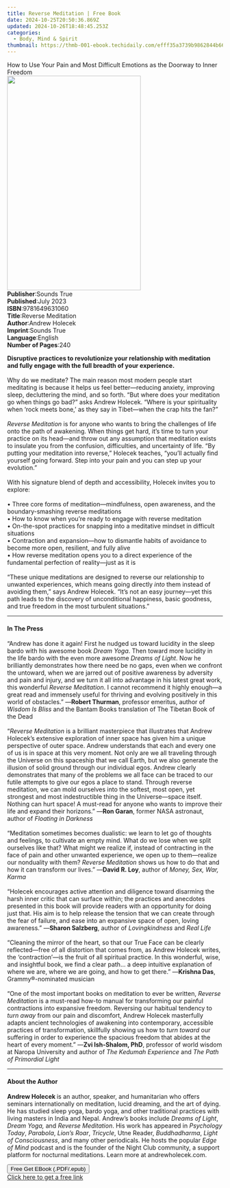 ```yaml
---
title: Reverse Meditation | Free Book
date: 2024-10-25T20:50:36.869Z
updated: 2024-10-26T18:48:45.253Z
categories:
  - Body, Mind & Spirit
thumbnail: https://thmb-001-ebook.techidaily.com/efff35a3739b9862844b6617af031b9cd14c5a8d806f174d1a26a79da1f26c1e.jpg
---
```

<main id="book-container">
  <div class="flex flex-col">
    <div class="book-brief flex-1 py-6 px-4 sm:p-6 md:py-10 md:px-8">
      <!-- brief-->
      <div class="book-brief-main">
        How to Use Your Pain and Most Difficult Emotions as the Doorway to Inner
        Freedom
      </div>
    </div>
    <div
      class="book-meta-info flex-1 grid gap-4 col-start-1 col-end-3 row-start-1 sm:mb-6 sm:grid-cols-4 lg:gap-6 lg:col-start-2 lg:row-end-6 lg:row-span-6 lg:mb-0"
    >
      <div
        class="book-meta-info-left place-content-center mt-4 p-4 text-sm leading-6 col-start-2 col-span-2 dark:text-slate-400"
      >
        <img
          class="w-full h-500 object-cover rounded-lg sm:h-255 sm:col-span-2 lg:col-span-full"
          src="https://img-001-ebook.techidaily.com/76f8ab0e6caa2b844a94dda225385370a052bf70e35c2901c7dab11e976e42f5.jpg"
          alt=""
          width="312"
          height="500"
        />
      </div>
      <div
        class="book-meta-info-right mt-2 col-start-1 row-start-2 col-span-3 self-center"
      >
        <!-- meta data  -->
        <div class="flex flex-col px-4 md:px-8">
          <div class="flex-1">
            <strong>Publisher</strong>:<span class="px-2">Sounds True</span>
          </div>
          <div class="flex-1">
            <strong>Published</strong>:<span class="px-2">July 2023</span>
          </div>
          <div class="flex-1">
            <strong>ISBN</strong>:<span class="px-2">9781649631060</span>
          </div>
          <div class="flex-1">
            <strong>Title</strong>:<span class="px-2">Reverse Meditation</span>
          </div>
          <div class="flex-1">
            <strong>Author</strong>:<span class="px-2">Andrew Holecek</span>
          </div>
          <div class="flex-1">
            <strong>Imprint</strong>:<span class="px-2">Sounds True</span>
          </div>
          <div class="flex-1">
            <strong>Language</strong>:<span class="px-2">English</span>
          </div>
          <div class="flex-1">
            <strong>Number of Pages</strong>:<span class="px-2">240</span>
          </div>
        </div>
      </div>
    </div>
    <div class="book-description flex-1 py-6 px-4 sm:p-6 md:py-10 md:px-8">
      <div class="book-description-main">
        <div accordion-content="" id="description">
          <p>
            <b
              >Disruptive practices to revolutionize your relationship with
              meditation and fully engage with the full breadth of your
              experience.</b
            ><br /><br />Why do we meditate? The main reason most modern people
            start meditating is because it helps us feel better—reducing
            anxiety, improving sleep, decluttering the mind, and so forth. “But
            where does your meditation go when things go bad?” asks Andrew
            Holecek. “Where is your spirituality when ‘rock meets bone,’ as they
            say in Tibet—when the crap hits the fan?”<br /><br /><i
              >Reverse Meditation </i
            >is for anyone who wants to bring the challenges of life onto the
            path of awakening. When things get hard, it’s time to turn your
            practice on its head—and throw out any assumption that meditation
            exists to insulate you from the confusion, difficulties, and
            uncertainty of life. “By putting your meditation into reverse,”
            Holecek teaches, “you’ll actually find yourself going forward. Step
            into your pain and you can step up your evolution.”<br /><br />With
            his signature blend of depth and accessibility, Holecek invites you
            to explore:<br /><br />• Three core forms of meditation—mindfulness,
            open awareness, and the boundary-smashing reverse meditations<br />•
            How to know when you’re ready to engage with reverse meditation<br />•
            On-the-spot practices for snapping into a meditative mindset in
            difficult situations<br />• Contraction and expansion—how to
            dismantle habits of avoidance to become more open, resilient, and
            fully alive<br />• How reverse meditation opens you to a direct
            experience of the fundamental perfection of reality—just as it is<br /><br />“These
            unique meditations are designed to reverse our relationship to
            unwanted experiences, which means going directly <i>into</i> them
            instead of avoiding them,” says Andrew Holecek. “It’s not an easy
            journey—yet this path leads to the discovery of unconditional
            happiness, basic goodness, and true freedom in the most turbulent
            situations.”
          </p>
        </div>
        <div class="accordion-fader"></div>
      </div>
    </div>
    <div class="book-excerpts flex-1 py-6 px-4 sm:p-6 md:py-10 md:px-8">
      <!-- excerpts-->
      <div class="book-excerpts-main">
        <hr />
        <h4 class="placeholder placeholder-heading">
          <span>In The Press</span>
        </h4>
        <p></p>
        <p>
          “Andrew has done it again! First he nudged us toward lucidity in the
          sleep bardo with his awesome book <i>Dream Yoga</i>. Then toward more
          lucidity in the life bardo with the even more awesome
          <i>Dreams of Light</i>. Now he brilliantly demonstrates how there need
          be no gaps, even when we confront the untoward, when we are jarred out
          of positive awareness by adversity and pain and injury, and we turn it
          all into advantage in his latest great work, this wonderful
          <i>Reverse Meditation</i>. I cannot recommend it highly enough—a great
          read and immensely useful for thriving and evolving positively in this
          world of obstacles.” —<b>Robert Thurman</b>, professor emeritus,
          author of <i>Wisdom Is Bliss</i> and the Bantam Books translation of
          The Tibetan Book of the Dead<br /><br />“<i>Reverse Meditation</i> is
          a brilliant masterpiece that illustrates that Andrew Holecek’s
          extensive exploration of inner space has given him a unique
          perspective of outer space. Andrew understands that each and every one
          of us is in space at this very moment. Not only are we all traveling
          through the Universe on this spaceship that we call Earth, but we also
          generate the illusion of solid ground through our individual egos.
          Andrew clearly demonstrates that many of the problems we all face can
          be traced to our futile attempts to give our egos a place to stand.
          Through reverse meditation, we can mold ourselves into the softest,
          most open, yet strongest and most indestructible thing in the
          Universe—space itself. Nothing can hurt space! A must-read for anyone
          who wants to improve their life and expand their horizons.” —<b
            >Ron Garan</b
          >, former NASA astronaut, author of <i>Floating in Darkness</i>
          <br /><br />“Meditation sometimes becomes dualistic: we learn to let
          go of thoughts and feelings, to cultivate an empty mind. What do we
          lose when we split ourselves like that? What might we realize if,
          instead of contracting in the face of pain and other unwanted
          experience, we open up to them—realize our nonduality with them?
          <i>Reverse Meditation</i> shows us how to do that and how it can
          transform our lives.” —<b>David R. Loy</b>, author of
          <i>Money, Sex, War, Karma</i><br /><br />“Holecek encourages active
          attention and diligence toward disarming the harsh inner critic that
          can surface within; the practices and anecdotes presented in this book
          will provide readers with an opportunity for doing just that. His aim
          is to help release the tension that we can create through the fear of
          failure, and ease into an expansive space of open, loving awareness.”
          —<b>Sharon Salzberg</b>, author of <i>Lovingkindness</i> and
          <i>Real Life</i> <br /><br />“Cleaning the mirror of the heart, so
          that our True Face can be clearly reflected—free of all distortion
          that comes from, as Andrew Holecek writes, the ‘contraction’—is the
          fruit of all spiritual practice. In this wonderful, wise, and
          insightful book, we find a clear path… a deep intuitive explanation of
          where we are, where we are going, and how to get there.” —<b
            >Krishna Das</b
          >, Grammy®-nominated musician<br /><br />“One of the most important
          books on meditation to ever be written, <i>Reverse Meditation</i> is a
          must-read how-to manual for transforming our painful contractions into
          expansive freedom. Reversing our habitual tendency to
          <i>turn away</i> from our pain and discomfort, Andrew Holecek
          masterfully adapts ancient technologies of awakening into
          contemporary, accessible practices of transformation, skillfully
          showing us how to <i>turn toward</i> our suffering in order to
          experience the spacious freedom that abides at the heart of every
          moment.” —<b>Zvi Ish-Shalom, PhD</b>, professor of world wisdom at
          Naropa University and author of <i>The Kedumah Experience</i> and
          <i>The Path of Primordial Light</i>
        </p>
        <p></p>
      </div>
    </div>
    <div class="book-about-author flex-1 py-6 px-4 sm:p-6 md:py-10 md:px-8">
      <!-- about author-->
      <div class="book-main-author-main">
        <hr />
        <h4 class="placeholder placeholder-heading">
          <span>About the Author</span>
        </h4>
        <p>
          <b>Andrew Holecek </b>is an author, speaker, and humanitarian who
          offers seminars internationally on meditation, lucid dreaming, and the
          art of dying. He has studied sleep yoga, bardo yoga, and other
          traditional practices with living masters in India and Nepal. Andrew’s
          books include <i>Dreams of Light</i>, <i>Dream Yoga</i><i>, </i>and
          <i>Reverse Meditation</i>. His work has appeared in
          <i>Psychology Today</i>,<i> Parabola</i>,<i> Lion’s Roar</i>,<i>
            Tricycle</i
          >,<i> </i>Utne Reader,<i> Buddhadharma</i>,<i>
            Light of Consciousness</i
          >, and many other periodicals. He hosts the popular
          <i>Edge of Mind </i>podcast and is the founder of the Night Club
          community, a support platform for nocturnal meditations. Learn more at
          andrewholecek.com.
        </p>
      </div>
    </div>
    <div class="book-free-get flex-1 py-6 px-4 sm:p-6 md:py-10 md:px-8">
      <button
        id="btn-free-get"
        class="bg-blue-500 hover:bg-blue-700 text-white font-bold py-2 px-4 rounded"
      >
        Free Get EBook (.PDF/.epub)
      </button>
      <div id="countdown-display" class="px-2 text-lg mt-2"></div>
      <a
        id="free-link"
        class="hidden bg-blue-500 hover:bg-blue-700 text-white font-bold py-2 px-4 rounded"
        href="https://www.ebooks.com/en-us/book/210761840/reverse-meditation/andrew-holecek/"
        target="_blank"
        >Click here to get a free link</a
      >
    </div>
    <script>
      let countdownTime = 0;
      let countdownInterval = null;
      document
        .getElementById('btn-free-get')
        .addEventListener('click', startCountdown);
      function startCountdown() {
        countdownTime = new Date().getTime() + 60000 * 3;
        countdownInterval = setInterval(updateCountdown, 1000);
        document.getElementById('btn-free-get').disabled = true;
        document
          .getElementById('btn-free-get')
          .classList.add('bg-gray-500', 'cursor-not-allowed');
      }
      function updateCountdown() {
        let currentTime = new Date().getTime();
        let timeLeft = countdownTime - currentTime;
        let secondsLeft = Math.floor(timeLeft / 1000);
        document.getElementById('countdown-display').innerHTML =
          `Remaining time: ${secondsLeft} seconds.`;
        if (secondsLeft <= 0) {
          clearInterval(countdownInterval);
          document.getElementById('btn-free-get').classList.add('hidden');
          document.getElementById('free-link').classList.remove('hidden');
          document.getElementById('countdown-display').innerHTML = '';
        }
      }
    </script>
  </div>
</main>

<ins class="adsbygoogle"
      style="display:block"
      data-ad-client="ca-pub-7571918770474297"
      data-ad-slot="8358498916"
      data-ad-format="auto"
      data-full-width-responsive="true"></ins>
    